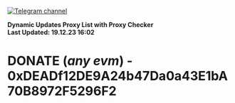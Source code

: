 [![Telegram channel](https://img.shields.io/endpoint?url=https://runkit.io/damiankrawczyk/telegram-badge/branches/master?url=https://t.me/n4z4v0d)](https://t.me/n4z4v0d) 

**Dynamic Updates Proxy List with Proxy Checker**  
**Last Updated: 19.12.23 16:02**

# DONATE (_any evm_) - 0xDEADf12DE9A24b47Da0a43E1bA70B8972F5296F2
